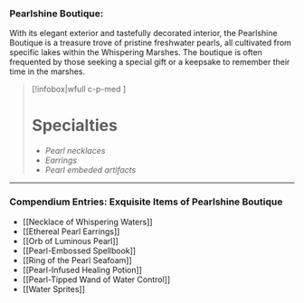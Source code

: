 ### Pearlshine Boutique:

With its elegant exterior and tastefully decorated interior, the Pearlshine Boutique is a treasure trove of pristine freshwater pearls, all cultivated from specific lakes within the Whispering Marshes. The boutique is often frequented by those seeking a special gift or a keepsake to remember their time in the marshes.

> [!infobox|wfull  c-p-med ]
>   # Specialties
>   - *Pearl necklaces*
>   - *Earrings*
>   - *Pearl embeded artifacts*

---

### Compendium Entries: Exquisite Items of Pearlshine Boutique

- [[Necklace of Whispering Waters]]
- [[Ethereal Pearl Earrings]]
- [[Orb of Luminous Pearl]]
- [[Pearl-Embossed Spellbook]]
- [[Ring of the Pearl Seafoam]]
- [[Pearl-Infused Healing Potion]]
- [[Pearl-Tipped Wand of Water Control]]
- [[Water Sprites]]